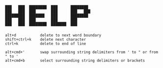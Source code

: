 ###
    ███   ███  ████████  ███      ████████ 
    ███   ███  ███       ███      ███   ███
    █████████  ███████   ███      ████████ 
    ███   ███  ███       ███      ███      
    ███   ███  ████████  ███████  ███      
###

    alt+d           delete to next word boundary
    shift+ctrl+k    delete next character
    ctrl+k          delete to end of line
    
    alt+cmd+'       swap surrounding string delimiters from ' to " or from " to '
    alt+cmd+b       select surrounding string delimiters or brackets
